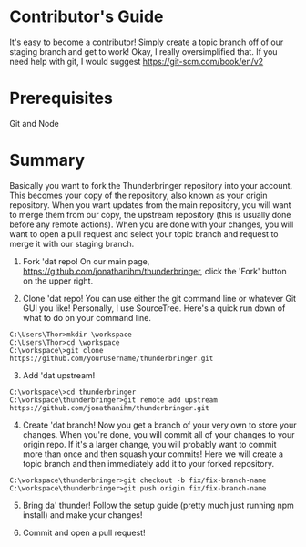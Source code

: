 # Contributor's Guide

It's easy to become a contributor!  Simply create a topic branch off of our staging branch and get to work!  Okay, I really oversimplified that.  If you need help with git, I would suggest https://git-scm.com/book/en/v2

# Prerequisites

Git and Node

# Summary 

Basically you want to fork the Thunderbringer repository into your account.  This becomes your copy of the repository, also known as your origin repository.  When you want updates from the main repository, you will want to merge them from our copy, the upstream repository (this is usually done before any remote actions).  When you are done with your changes, you will want to open a pull request and select your topic branch and request to merge it with our staging branch.

1. Fork 'dat repo!  On our main page, https://github.com/jonathanihm/thunderbringer, click the 'Fork' button on the upper right.

2. Clone 'dat repo!  You can use either the git command line or whatever Git GUI you like!  Personally, I use SourceTree.  Here's a quick run down of what to do on your command line.

```shell
C:\Users\Thor>mkdir \workspace
C:\Users\Thor>cd \workspace
C:\workspace\>git clone https://github.com/yourUsername/thunderbringer.git
```

3. Add 'dat upstream!  

```shell
C:\workspace\>cd thunderbringer
C:\workspace\thunderbringer>git remote add upstream https://github.com/jonathanihm/thunderbringer.git
```

4. Create 'dat branch!  Now you get a branch of your very own to store your changes.  When you're done, you will commit all of your changes to your origin repo.  If it's a larger change, you will probably want to commit more than once and then squash your commits!  Here we will create a topic branch and then immediately add it to your forked repository.

```shell
C:\workspace\thunderbringer>git checkout -b fix/fix-branch-name
C:\workspace\thunderbringer>git push origin fix/fix-branch-name
```

5. Bring da' thunder!  Follow the setup guide (pretty much just running npm install) and make your changes!

6. Commit and open a pull request!
